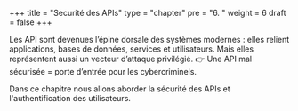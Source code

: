 +++
title = "Securité des APIs"
type = "chapter"
pre = "6. "
weight = 6
draft = false
+++

Les API sont devenues l’épine dorsale des systèmes modernes : elles relient applications, bases de données, services et utilisateurs. Mais elles représentent aussi un vecteur d’attaque privilégié.
👉 Une API mal sécurisée = porte d’entrée pour les cybercriminels.

Dans ce chapitre nous allons aborder la sécurité des APIs et l'authentification des utilisateurs.